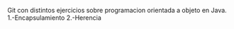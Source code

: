 Git con distintos ejercicios sobre programacion orientada a objeto en Java.
1.-Encapsulamiento
2.-Herencia
